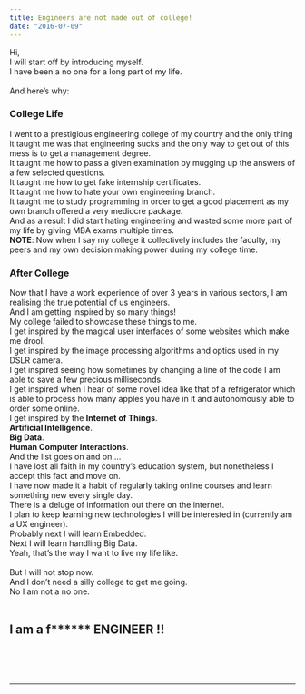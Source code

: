 ```yaml
---
title: Engineers are not made out of college!
date: "2016-07-09"
---
```


Hi,<br />
I will start off by introducing myself.<br />
I have been a no one for a long part of my life. <br />
<br />
And here’s why:<br />

### College Life
I went to a prestigious engineering college of my country and the only thing it taught me was that engineering sucks and the only way to get out of this mess is to get a management degree.<br />
It taught me how to pass a given examination by mugging up the answers of a few selected questions.<br />
It taught me how to get fake internship certificates.<br />
It taught me how to hate your own engineering branch.<br />
It taught me to study programming in order to get a good placement as my own branch offered a very mediocre package.<br />
And as a result I did start hating engineering and wasted some more part of my life by giving MBA exams multiple times.<br />
**NOTE**: Now when I say my college it collectively includes the faculty, my peers and my own decision making power during my college time.

### After College
Now that I have a work experience of over 3 years in various sectors, I am realising the true potential of us engineers.<br />
And I am getting inspired by so many things! <br />
My college failed to showcase these things to me.<br />
I get inspired by the magical user interfaces of some websites which make me drool.<br />
I get inspired by the image processing algorithms and optics used in my DSLR camera.<br />
I get inspired seeing how sometimes by changing a line of the code I am able to save a few precious milliseconds.<br />
I get inspired when I hear of some novel idea like that of a refrigerator which is able to process how many apples you have in it and autonomously able to order some online.<br />
I get inspired by the **Internet of Things**.<br />
**Artificial Intelligence**.<br />
**Big Data**.<br />
**Human Computer Interactions**.<br />
And the list goes on and on….<br />
I have lost all faith in my country’s education system, but nonetheless I accept this fact and move on.<br />
I have now made it a habit of regularly taking online courses and learn something new every single day. <br />
There is a deluge of information out there on the internet. <br />
I plan to keep learning new technologies I will be interested in (currently am a UX engineer). <br />
Probably next I will learn Embedded. <br />
Next I will learn handling Big Data. <br />
Yeah, that’s the way I want to live my life like.<br /><br />
But I will not stop now.<br />
And I don’t need a silly college to get me going.<br />
No I am not a no one.<br />
<br />
## I am a f****** ENGINEER !!<br />
<br /><br /><br />

---
